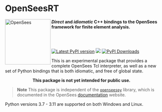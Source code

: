 # OpenSeesRT


<img align="left" src="https://raw.githubusercontent.com/BRACE2/OpenSeesRT/master/docs/figures/banner.png" width="150px" alt="OpenSees">

<!--
<img align="left" src="https://raw.githubusercontent.com/BRACE2/OpenSeesRT/master/docs/figures/peer-black-300.png" width="150px" alt="PEER Logo">
-->



***Direct* and *idiomatic* C++ bindings to the OpenSees framework for finite element analysis.**


<br>

<!-- 
-------------------------------------------------------------------- 
-->

<br>

<div style="align:center">

<!--
[![Latest conda-forge version](https://img.shields.io/conda/vn/conda-forge/opensees?logo=conda-forge&style=for-the-badge)](https://anaconda.org/conda-forge/opensees)
-->

<!-- [![PyPI Downloads][pypi-v-image]][pypi-v-link] -->

[![Latest PyPI version](https://img.shields.io/pypi/v/opensees?logo=pypi&style=for-the-badge)](https://pypi.python.org/pypi/opensees)
[![](https://img.shields.io/conda/v/opensees/opensees?color=%23660505&style=for-the-badge)](https://anaconda.org/opensees/opensees)
[![PyPI Downloads](https://img.shields.io/pypi/dm/opensees?style=for-the-badge)](https://pypi.org/project/opensees)

</div>

<!-- 
-------------------------------------------------------------------- 
-->

This is an experimental package that provides a complete OpenSees Tcl interpreter,
as well as a new set of Python bindings that is both idiomatic, and free
of global state.

<p style="text-align: center;">
<b>This package is not yet intended for public use.</b>
</p>

> **Note** This package is independent of the [`openseespy`](https://pypi.org/project/openseespy)
> library, which is documented in the OpenSees [documentation](https://opensees.github.io/OpenSeesDocumentation)
> website.

Python versions 3.7 - 3.11 are supported on both Windows and Linux.


<!-- Badge links -->

[pypi-d-image]: https://img.shields.io/pypi/dm/opensees.svg
[license-badge]: https://img.shields.io/pypi/l/opensees.svg
[pypi-d-link]: https://pypi.org/project/opensees
[pypi-v-image]: https://img.shields.io/pypi/v/opensees.svg
[pypi-v-link]: https://pypi.org/project/opensees

